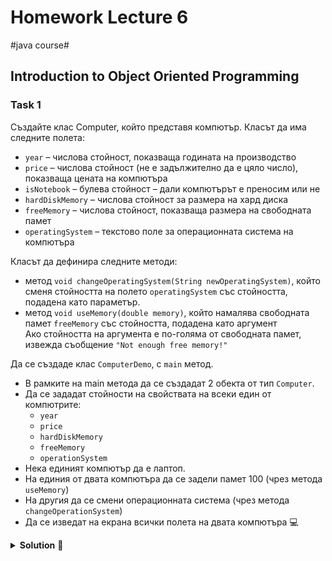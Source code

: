 # Homework Lecture 6
#java course#

## Introduction to Object Oriented Programming

### Task 1

Създайте клас Computer, който представя компютър. Класът да има следните полета:

- `year` – числова стойност, показваща годината на производство
- `price` – числова стойност (не е задължително да е цяло число), показваща цената на компютъра
- `isNotebook` – булева стойност – дали компютърът е преносим или не 
- `hardDiskMemory` – числова стойност за размера на хард диска
- `freeMemory` – числова стойност, показваща размера на свободната памет 
- `operatingSystem` – текстово поле за операционната система на компютъра


Класът да дефинира следните методи:

- метод `void changeOperatingSystem(String newOperatingSystem)`,
който сменя стойността на полето `operatingSystem` със стойността, подадена като параметър.
- метод `void useMemory(double memory)`, който намалява 
свободната памет `freeMemory` със стойността, подадена като аргумент  
Ако стойността на аргумента е по-голяма от свободната памет, извежда съобщение `"Not enough free memory!"`

Да се създаде клас `ComputerDemo`, с `main` метод.

- В рамките на main метода да се създадат 2 обекта от тип `Computer`.
- Да се зададат стойности на свойствата на всеки един от компютрите:
    - `year`
    - `price`
    - `hardDiskMemory`
    - `freeMemory`
    - `operationSystem`
- Нека единият компютър да е лаптоп. 
- На единия от двата компютъра да се задели памет 100 (чрез метода `useMemory`)
- На другия да се смени операционната система (чрез метода `changeOperationSystem`)
- Да се изведат на екрана всички полета на двата компютъра 💻

<details><summary><b>Solution</b> 👀</summary> 
<p>

```java
class Computer {

    int year;
    int price;
    boolean isNotebook;
    long hardDiskMemory;
    long freeMemory;
    String operatingSystem;

    void changeOperatingSystem(String newOperatingSystem) {
        operatingSystem = newOperatingSystem;
    }

    void useMemory(long memory) {
        if (freeMemory < memory) {
            System.out.println("Not enough memory!");
        } else {
            freeMemory -= memory;
        }
    }
}
```

```java
class ComputerDemo {

    public static void main(String[] args) {

        Computer laptop = new Computer();

        laptop.operatingSystem = "Ubuntu 19.04";
        laptop.freeMemory = 4096;
        laptop.hardDiskMemory = 131_072;
        laptop.year = 2014;
        laptop.price = 1000;
        laptop.isNotebook = true;

        Computer pc = new Computer();

        pc.operatingSystem = "Windows 10";
        pc.freeMemory = 8192;
        pc.hardDiskMemory = 525_288;
        pc.year = 2015;
        pc.price = 1500;
        pc.isNotebook = false;

        laptop.useMemory(1024);

        pc.changeOperatingSystem("Windows 7");

        System.out.println("-----");
        System.out.printf("Is Notebook %b\n", laptop.isNotebook);
        System.out.printf("Year: %d\n", laptop.year);
        System.out.printf("Price: %d\n", laptop.price);
        System.out.printf("OS: %s\n", laptop.operatingSystem);
        System.out.printf("Free Memory %d:\n", laptop.freeMemory);
        System.out.printf("HDD Memory: %d\n", laptop.hardDiskMemory);

        System.out.println("-----");
        System.out.printf("Is Notebook %b\n", pc.isNotebook);
        System.out.printf("Year: %d\n", pc.year);
        System.out.printf("Price: %d\n", pc.price);
        System.out.printf("OS: %s\n", pc.operatingSystem);
        System.out.printf("Free Memory %d:\n", pc.freeMemory);
        System.out.printf("HDD Memory: %d\n", pc.hardDiskMemory);
    }
}
```

</p>
</details>
